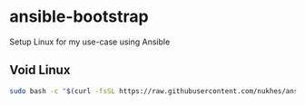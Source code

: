 # ansible-bootstrap
Setup Linux for my use-case using Ansible
## Void Linux
```bash
sudo bash -c "$(curl -fsSL https://raw.githubusercontent.com/nukhes/ansible-bootstrap/refs/heads/main/void/bootstrap.sh)"
```
